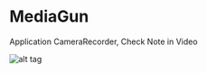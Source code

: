 MediaGun
========

Application CameraRecorder, Check Note in Video

![alt tag](https://github.com/nickgun/MediaGun/raw/Photo/MediaGun1.png)
